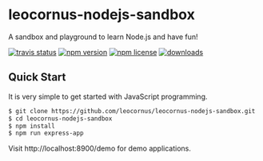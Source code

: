 # leocornus-nodejs-sandbox

A sandbox and playground to learn Node.js and have fun!

[![travis status][travis-image]][travis-url] [![npm version][npm-image]][npm-url] [![npm license][license-image]][npm-url] [![downloads][downloads-image]][npm-url]

## Quick Start

It is very simple to get started with JavaScript programming.

```bash
$ git clone https://github.com/leocornus/leocornus-nodejs-sandbox.git
$ cd leocornus-nodejs-sandbox
$ npm install
$ npm run express-app
```

Visit http://localhost:8900/demo for demo applications.

[travis-image]: https://api.travis-ci.org/leocornus/leocornus-nodejs-sandbox.png
[travis-url]: https://travis-ci.org/leocornus/leocornus-nodejs-sandbox

[npm-url]: https://www.npmjs.com/package/leocornus-nodejs-sandbox
[npm-image]: https://img.shields.io/npm/v/leocornus-nodejs-sandbox.svg
[license-image]: https://img.shields.io/npm/l/leocornus-nodejs-sandbox.svg
[downloads-image]: https://img.shields.io/npm/dm/leocornus-nodejs-sandbox.svg

[nodei-image]: https://nodei.co/npm/leocornus-nodejs-sandbox.png?downloads=true&downloadRank=true&stars=true
[nodei-url]: https://nodei.co/npm/leocornus-nodejs-sandbox/
